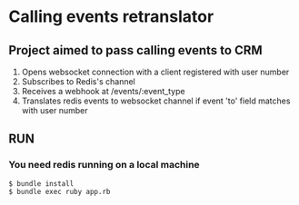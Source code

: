 # Calling events retranslator
## Project aimed to pass calling events to CRM

1) Opens websocket connection with a client registered with user number
2) Subscribes to Redis's channel
3) Receives a webhook at /events/:event_type
4) Translates redis events to websocket channel if event 'to' field matches with user number

## RUN
### You need redis running on a local machine
```
$ bundle install
$ bundle exec ruby app.rb
```
